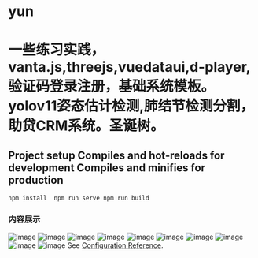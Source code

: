 # yun
# 一些练习实践，vanta.js,threejs,vuedataui,d-player,验证码登录注册，基础系统模板。yolov11姿态估计检测,肺结节检测分割，助贷CRM系统。圣诞树。
## Project setup  Compiles and hot-reloads for development  Compiles and minifies for production
```
npm install  npm run serve npm run build
```

### 内容展示
![image](圣诞树/pink.png)
![image](rotate_tree/pose.png)
![image](rotate_tree/肺结节检测.png)
![image](rotate_tree/ttttt.jpg)
![image](rotate_tree/crm.png)
![image](rotate_tree/系统.png)
![image](rotate_tree/pose.png)
![image](圣诞树/green.png)
![image](圣诞树/a.png)
![image](圣诞树/雪花.jpg)
See [Configuration Reference](https://cli.vuejs.org/config/).
